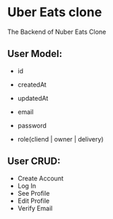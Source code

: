 # Uber Eats clone

The Backend of Nuber Eats Clone

## User Model:

-   id
-   createdAt
-   updatedAt

-   email
-   password
-   role(cliend | owner | delivery)

## User CRUD:

-   Create Account
-   Log In
-   See Profile
-   Edit Profile
-   Verify Email
